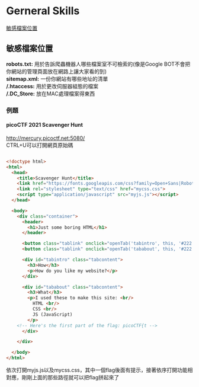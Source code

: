 # Gerneral Skills
[敏感檔案位置](#敏感檔案位置)  
## 敏感檔案位置
**robots.txt:** 用於告訴爬蟲機器人哪些檔案室不可檢索的(像是Google BOT不會把你網站的管理頁面放在網路上讓大家看的到)     
**sitemap.xml:** 一份你網站有哪些地址的清單     
**/.htaccess:** 用於更改伺服器組態的檔案  
**/.DC_Store:** 放在MAC處理檔案得東西  
### 例題
#### picoCTF 2021 Scavenger Hunt
http://mercury.picoctf.net:5080/  
CTRL+U可以打開網頁原始碼  
```html

<!doctype html>
<html>
  <head>
    <title>Scavenger Hunt</title>
    <link href="https://fonts.googleapis.com/css?family=Open+Sans|Roboto" rel="stylesheet">
    <link rel="stylesheet" type="text/css" href="mycss.css">
    <script type="application/javascript" src="myjs.js"></script>
  </head>

  <body>
    <div class="container">
      <header>
		<h1>Just some boring HTML</h1>
      </header>

      <button class="tablink" onclick="openTab('tabintro', this, '#222')" id="defaultOpen">How</button>
      <button class="tablink" onclick="openTab('tababout', this, '#222')">What</button>

      <div id="tabintro" class="tabcontent">
		<h3>How</h3>
		<p>How do you like my website?</p>
      </div>

      <div id="tababout" class="tabcontent">
		<h3>What</h3>
		<p>I used these to make this site: <br/>
		  HTML <br/>
		  CSS <br/>
		  JS (JavaScript)
		</p>
	<!-- Here's the first part of the flag: picoCTF{t -->
      </div>

    </div>

  </body>
</html>

```
依次打開myjs.js以及mycss.css，其中一個flag後面有提示，接著依序打開功能相對應，剛剛上面的那些路徑就可以把flag拼起來了

